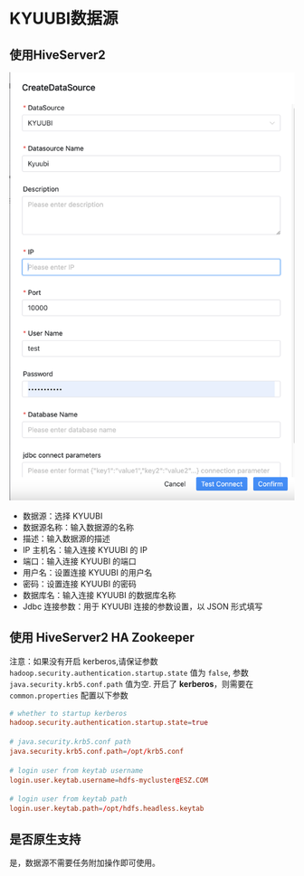 # KYUUBI数据源

## 使用HiveServer2

![kyuubi](../../../../img/new_ui/dev/datasource/kyuubi.png)

- 数据源：选择 KYUUBI
- 数据源名称：输入数据源的名称
- 描述：输入数据源的描述
- IP 主机名：输入连接 KYUUBI 的 IP
- 端口：输入连接 KYUUBI 的端口
- 用户名：设置连接 KYUUBI 的用户名
- 密码：设置连接 KYUUBI 的密码
- 数据库名：输入连接 KYUUBI 的数据库名称
- Jdbc 连接参数：用于 KYUUBI 连接的参数设置，以 JSON 形式填写

## 使用 HiveServer2 HA Zookeeper


注意：如果没有开启 kerberos,请保证参数 `hadoop.security.authentication.startup.state` 值为 `false`,
参数 `java.security.krb5.conf.path` 值为空. 开启了 **kerberos**，则需要在 `common.properties` 配置以下参数

```conf
# whether to startup kerberos
hadoop.security.authentication.startup.state=true

# java.security.krb5.conf path
java.security.krb5.conf.path=/opt/krb5.conf

# login user from keytab username
login.user.keytab.username=hdfs-mycluster@ESZ.COM

# login user from keytab path
login.user.keytab.path=/opt/hdfs.headless.keytab
```

## 是否原生支持

是，数据源不需要任务附加操作即可使用。
